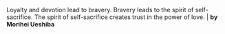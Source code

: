 Loyalty and devotion lead to bravery. Bravery leads to the spirit of self-sacrifice. The spirit of self-sacrifice creates trust in the power of love. | **by Morihei Ueshiba**